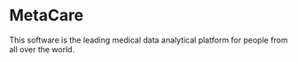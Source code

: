 # MetaCare

This software is the leading medical data analytical platform for people from all over the world.
